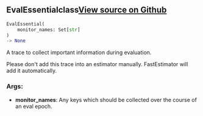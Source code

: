 ## EvalEssential<span class="tag">class</span><a class="sourcelink" href=https://github.com/fastestimator/fastestimator/blob/r1.0/fastestimator/trace/trace.py/#L176-L201>View source on Github</a>
```python
EvalEssential(
	monitor_names: Set[str]
)
-> None
```
A trace to collect important information during evaluation.

Please don't add this trace into an estimator manually. FastEstimator will add it automatically.


<h3>Args:</h3>


* **monitor_names**: Any keys which should be collected over the course of an eval epoch.

